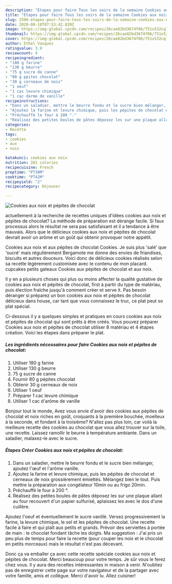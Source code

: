 ```yaml
---
description: "Étapes pour faire Tous les soirs de la semaine Cookies aux noix et pépites de chocolat"
title: "Étapes pour faire Tous les soirs de la semaine Cookies aux noix et pépites de chocolat"
slug: 2596-etapes-pour-faire-tous-les-soirs-de-la-semaine-cookies-aux-noix-et-pepites-de-chocolat
date: 2020-08-10T07:53:42.839Z
image: https://img-global.cpcdn.com/recipes/26cae82bd3674f06/751x532cq70/cookies-aux-noix-et-pepites-de-chocolat-photo-principale-de-la-recette.jpg
thumbnail: https://img-global.cpcdn.com/recipes/26cae82bd3674f06/751x532cq70/cookies-aux-noix-et-pepites-de-chocolat-photo-principale-de-la-recette.jpg
cover: https://img-global.cpcdn.com/recipes/26cae82bd3674f06/751x532cq70/cookies-aux-noix-et-pepites-de-chocolat-photo-principale-de-la-recette.jpg
author: Ethel Vasquez
ratingvalue: 3.9
reviewcount: 4
recipeingredient:
- "180 g farine"
- "130 g beurre"
- "75 g sucre de canne"
- "80 g ppites chocolat"
- "30 g cerneaux de noix"
- "1 oeuf"
- "1 cac levure chimique"
- "1 cac darme de vanille"
recipeinstructions:
- "Dans un saladier, mettre le beurre fondu et le sucre bien mélanger, ajoutez l&#39;œuf et l&#39;arôme vanille."
- "Ajoutez la farine et levure chimique, puis les pépites de chocolat et cerneaux de noix grossièrement émiettés. Mélangez bien le tout. Puis mettre la préparation aux congélateur 10min ou au frigo 20min."
- "Préchauffé le four à 200 °."
- "Réalisez des petites boules de pâtes déposez les sur une plaque allant au four recouvert d&#39;un papier sulfurisé, aplaissez les avec le dos d&#39;une cuillère."
categories:
- Recette
tags:
- cookies
- aux
- noix

katakunci: cookies aux noix 
nutrition: 261 calories
recipecuisine: French
preptime: "PT30M"
cooktime: "PT42M"
recipeyield: "2"
recipecategory: Déjeuner

---
```



![Cookies aux noix et pépites de chocolat](https://img-global.cpcdn.com/recipes/26cae82bd3674f06/751x532cq70/cookies-aux-noix-et-pepites-de-chocolat-photo-principale-de-la-recette.jpg)

actuellement à la recherche de recettes uniques d'idées cookies aux noix et pépites de chocolat? La méthode de préparation est dérange facile. Si faux processus alors le résultat ne sera pas satisfaisant et il a tendance à être mauvais. Alors que le délicieux cookies aux noix et pépites de chocolat devrait avoir un arôme et un goût qui obtenir provoquer notre appétit.

Cookies aux noix et aux pépites de chocolat Cookies. Je suis plus &#39;salé&#39; que &#39;sucré&#39; mais régulièrement Bergamote me donne des envies de friandises, biscuits et autres douceurs. Voici donc de délicieux cookies réalisés selon sa recette légèrement customisée avec le contenu de mon placard. cupcakes petits gateaux Cookies aux pépites de chocolat et aux noix.

Il y en a plusieurs choses qui plus ou moins affecter la qualité gustative de cookies aux noix et pépites de chocolat, first à partir du type de matériau, puis élection fraîche jusqu'à comment créer et serve it. Pas besoin déranger si préparez un bon cookies aux noix et pépites de chocolat délicieux dans house, car tant que vous connaissez le truc, ce plat peut so plat spécial.


Ci-dessous il y a quelques simples et pratiques en cours cookies aux noix et pépites de chocolat qui sont prêts à être créés. Vous pouvez préparer Cookies aux noix et pépites de chocolat utiliser 8 matériau et 4 étapes création. Voici les étapes dans préparer le plat.

<!--inarticleads1-->

##### Les ingrédients nécessaires pour faire Cookies aux noix et pépites de chocolat:

1. Utiliser 180 g farine
1. Utiliser 130 g beurre
1.  75 g sucre de canne
1. Fournir 80 g pépites chocolat
1. Obtenir 30 g cerneaux de noix
1. Utiliser 1 oeuf
1. Préparer 1 cac levure chimique
1. Utiliser 1 cac d&#39;arôme de vanille


Bonjour tout le monde, Avez vous envie d&#39;avoir des cookies aux pépites de chocolat et noix riches en goût, croquants à la première bouchée, moelleux à la seconde, et fondant à la troisième? N&#39;allez pas plus loin, car voilà la meilleure recette des cookies au chocolat que vous allez trouver sur la toile, une recette. Laissez ramollir le beurre à température ambiante. Dans un saladier, malaxez-le avec le sucre. 

<!--inarticleads2-->

##### Étapes Créer Cookies aux noix et pépites de chocolat:

1. Dans un saladier, mettre le beurre fondu et le sucre bien mélanger, ajoutez l&#39;œuf et l&#39;arôme vanille.
1. Ajoutez la farine et levure chimique, puis les pépites de chocolat et cerneaux de noix grossièrement émiettés. Mélangez bien le tout. Puis mettre la préparation aux congélateur 10min ou au frigo 20min.
1. Préchauffé le four à 200 °.
1. Réalisez des petites boules de pâtes déposez les sur une plaque allant au four recouvert d&#39;un papier sulfurisé, aplaissez les avec le dos d&#39;une cuillère.


Ajoutez l&#39;oeuf et éventuellement le sucre vanillé. Versez progressivement la farine, la levure chimique, le sel et les pépites de chocolat. Une recette facile à faire et qui plaît aux petits et grands. Prévoir des serviettes à portée de main : le chocolat fondant tâche les doigts. Ma suggestion : J&#39;ai pris un peu plus de temps pour faire la recette (pour couper les noix et le chocolat en petits morceaux) mais le résultat n&#39;est pas décevant. 


Donc ça va emballer ça avec cette recette spéciale cookies aux noix et pépites de chocolat. Merci beaucoup pour votre temps. Je sûr vous le ferez chez vous. Il y aura des recettes  intéressantes in maison à venir. N'oubliez pas de enregistrer cette page sur votre navigateur et de la partager avec votre famille, amis et collègue. Merci d'avoir lu. Allez cuisiner!

